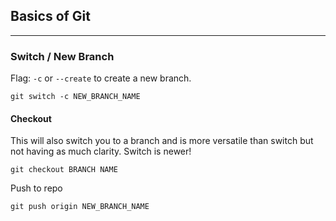 ## Basics of Git

---
### Switch / New Branch 
Flag: `-c` or `--create` to create a new branch.
```shell
git switch -c NEW_BRANCH_NAME
```

#### Checkout
This will also switch you to a branch and is more versatile than switch 
but not having as much clarity. Switch is newer!
```shell
git checkout BRANCH NAME
```

Push to repo
```shell
git push origin NEW_BRANCH_NAME
```
